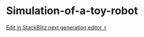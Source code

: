 # Simulation-of-a-toy-robot

[Edit in StackBlitz next generation editor ⚡️](https://stackblitz.com/~/github.com/Abhishek012kumarsingh/Simulation-of-a-toy-robot)